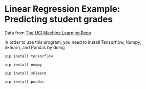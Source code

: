 # Linear Regression Example: Predicting student grades

Data from [The UCI Machine Learning Repo](https://archive.ics.uci.edu/ml/datasets/student+performance)

In order to use this program, you need to install Tensorflow, Numpy, Sklearn, and Pandas by doing

```pip install tensorflow```

```pip install numpy```

```pip install sklearn```

```pip install pandas```